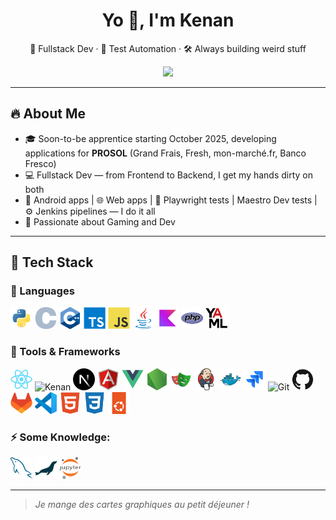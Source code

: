 <h1 align="center">Yo 👋, I'm Kenan</h1>
<p align="center">🧠 Fullstack Dev · 🧪 Test Automation · 🛠️ Always building weird stuff</p>
<p align="center">
  <img src="https://media.tenor.com/ucPj4g28HZYAAAAi/pepo-peepo.gif" width="300" />
</p>

---

## 🔥 About Me

- 🎓 Soon-to-be apprentice starting October 2025, developing applications for **PROSOL** (Grand Frais, Fresh, mon-marché.fr, Banco Fresco)
- 💻 Fullstack Dev — from Frontend to Backend, I get my hands dirty on both
- 📱 Android apps | 🌐 Web apps | 🧪 Playwright tests | Maestro Dev tests | ⚙️ Jenkins pipelines — I do it all
- 🚀 Passionate about Gaming and Dev

---

## 🚀 Tech Stack

### 💬 Languages

<p>
  <img src="https://github.com/devicons/devicon/blob/master/icons/python/python-original.svg" title="Python" alt="Python" width="35" height="35">
  <img src="https://github.com/devicons/devicon/blob/master/icons/c/c-original.svg" title="C" alt="C" width="35" height="35">
  <img src="https://github.com/devicons/devicon/blob/master/icons/cplusplus/cplusplus-original.svg" title="C++" alt="C++" width="35" height="35">
  <img src="https://raw.githubusercontent.com/devicons/devicon/ca28c779441053191ff11710fe24a9e6c23690d6/icons/typescript/typescript-plain.svg" title="TypeScript" alt="TypeScript" width="35" height="35">
  <img src="https://github.com/devicons/devicon/blob/master/icons/javascript/javascript-original.svg" title="JavaScript" alt="JavaScript" width="35" height="35">
  <img src="https://github.com/devicons/devicon/blob/master/icons/java/java-original.svg" title="Java" alt="Java" width="35" height="35">
  <img src="https://github.com/devicons/devicon/blob/master/icons/kotlin/kotlin-original.svg" title="Kotlin" alt="Kotlin" width="35" height="35">
  <img src="https://github.com/devicons/devicon/blob/master/icons/php/php-original.svg" title="PHP" alt="PHP" width="35" height="35">
  <img src="https://github.com/devicons/devicon/blob/master/icons/yaml/yaml-original.svg" title="YAML" alt="YAML" width="35" height="35">
</p>

### 🧰 Tools & Frameworks

<p>
  <img src="https://github.com/devicons/devicon/blob/master/icons/react/react-original.svg" title="React" alt="React" width="35" height="35">
  <img src="https://avatars.githubusercontent.com/u/65870663?v=4" title="Kenan" alt="Kenan" width="35" height="35">
  <img src="https://raw.githubusercontent.com/devicons/devicon/ca28c779441053191ff11710fe24a9e6c23690d6/icons/nextjs/nextjs-original.svg" title="NextJS" alt="NextJS" width="35" height="35">
  <img src="https://github.com/devicons/devicon/blob/master/icons/angularjs/angularjs-original.svg" title="Angular" alt="Angular" width="35" height="35">
  <img src="https://github.com/devicons/devicon/blob/master/icons/vuejs/vuejs-original.svg" title="VueJS" alt="VueJS" width="35" height="35">
  <img src="https://github.com/devicons/devicon/blob/master/icons/nodejs/nodejs-original.svg" title="NodeJS" alt="NodeJS" width="35" height="35">
  <img src="https://github.com/devicons/devicon/blob/master/icons/playwright/playwright-original.svg" title="Playwright" alt="Playwright" width="35" height="35">
  <img src="https://github.com/devicons/devicon/blob/master/icons/jenkins/jenkins-original.svg" title="Jenkins" alt="Jenkins" width="35" height="35">
  <img src="https://github.com/devicons/devicon/blob/master/icons/docker/docker-original.svg" title="Docker" alt="Docker" width="35" height="35">
  <img src="https://github.com/devicons/devicon/blob/master/icons/jira/jira-original.svg" title="Jira" alt="Jira" width="35" height="35">
  <img src="https://www.vectorlogo.zone/logos/git-scm/git-scm-icon.svg" title="Git" alt="Git" width="35" height="35">
  <img src="https://github.com/devicons/devicon/blob/master/icons/github/github-original.svg" title="GitHub" alt="GitHub" width="35" height="35">
  <img src="https://github.com/devicons/devicon/blob/master/icons/gitlab/gitlab-original.svg" title="GitLab" alt="GitLab" width="35" height="35">
  <img src="https://github.com/devicons/devicon/blob/master/icons/vscode/vscode-original.svg" title="VSCode" alt="VSCode" width="35" height="35">
  <img src="https://github.com/devicons/devicon/blob/master/icons/html5/html5-plain.svg" title="HTML5" alt="HTML5" width="35" height="35">
  <img src="https://github.com/devicons/devicon/blob/master/icons/css3/css3-plain.svg" title="CSS3" alt="CSS3" width="35" height="35">
  <img src="https://github.com/devicons/devicon/blob/master/icons/ubuntu/ubuntu-original.svg" title="Ubuntu" alt="Ubuntu" width="35" height="35">

</p>

### ⚡ Some Knowledge:

<p>
  <img src="https://github.com/devicons/devicon/blob/master/icons/mysql/mysql-original.svg" title="MySQL" alt="MySQL" width="35" height="35">
  <img src="https://github.com/devicons/devicon/blob/master/icons/mariadb/mariadb-original.svg" title="MariaDB" alt="MariaDB" width="35" height="35">
  <img src="https://github.com/devicons/devicon/blob/master/icons/jupyter/jupyter-original-wordmark.svg" title="Jupyter" alt="Jupyter" width="35" height="35">
</p>

---

> *Je mange des cartes graphiques au petit déjeuner !*
